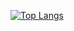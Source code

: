 [![Top Langs](https://github-readme-stats.vercel.app/api/top-langs/?username=hyeonpark0)](https://github.com/anuraghazra/github-readme-stats)

